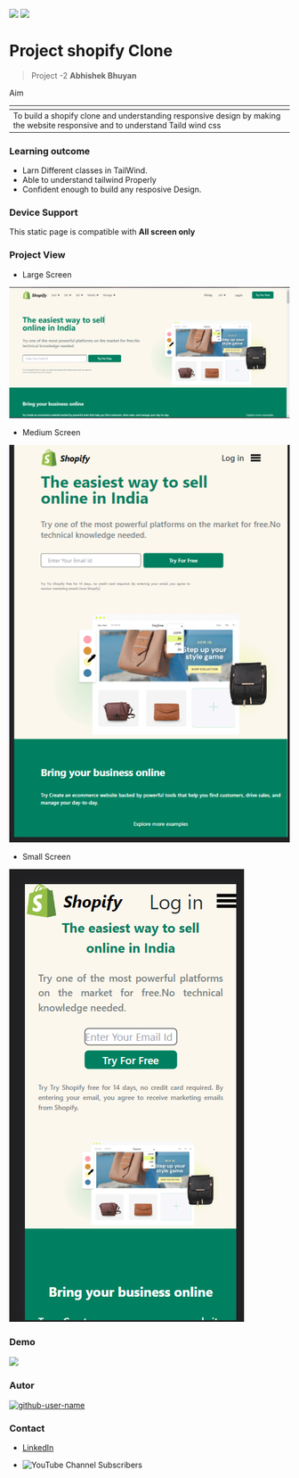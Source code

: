 ![](https://img.shields.io/badge/Made%20With-HTML%20%26%20Tailwind%20cssCSS-orange)
![](https://img.shields.io/badge/%E2%8C%9ATime-6hr-blue)
# Project shopify  Clone
> Project -2 **Abhishek Bhuyan**

<table>
      <th>
        <tr>Aim</tr>
      </th>
      <tbody>
        <td> To build a shopify clone and understanding responsive design by making the website responsive  and to understand Taild wind css</td>
      </tbody>
</table>


### Learning outcome
- Larn Different classes in TailWind.
- Able to understand tailwind Properly
- Confident enough to build any resposive Design. 


### Device Support
 This static page is compatible with **All screen only**

### Project View
- Large Screen

![View](/lg-screen.png)
- Medium Screen
  
![View](/md-screen.png)
- Small Screen 

![view](/sm-screen.png)

### Demo
[![](https://img.shields.io/badge/Demo-visit-green)](https://project-2-shopify.netlify.app/)

### Autor
<a href="https://github.com/MrBhuyan06"> <img src="https://github.com/github-user-name.png" alt="github-user-name" style="width:50px;"/></a>

### Contact
- [LinkedIn](https://www.linkedin.com/in/abhisekh-bhuyan-5605b3230/ )

- ![YouTube Channel Subscribers](https://img.shields.io/youtube/channel/subscribers/UCqFqCI5HGhKXR_IyNzFx8kg?style=social)
